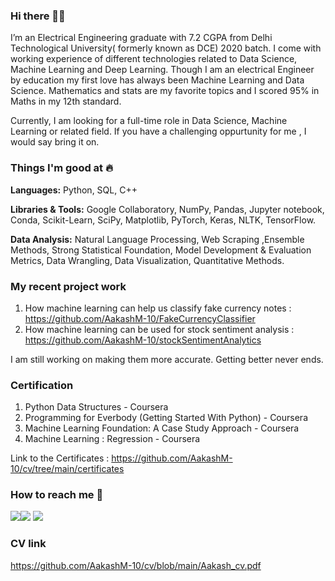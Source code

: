 ### Hi there 👋🏻 
I’m an Electrical Engineering graduate with 7.2 CGPA from Delhi Technological University( formerly known as DCE) 2020 batch. I come with working experience of different technologies related to Data Science, Machine Learning and Deep Learning. Though I am an electrical Engineer by education my first love has always been Machine Learning and Data Science. Mathematics and stats are my favorite topics and I scored 95% in Maths in my 12th standard.



Currently, I am looking for a full-time role in Data Science, Machine Learning or related field. If you have a challenging oppurtunity for me , I would say bring it on.

### Things I'm good at :fire:
**Languages:**  Python, SQL, C++

**Libraries & Tools:** Google Collaboratory, NumPy, Pandas, Jupyter notebook, Conda, Scikit-Learn, SciPy, Matplotlib, PyTorch, Keras, NLTK, TensorFlow.

**Data Analysis:**  Natural Language Processing, Web Scraping ,Ensemble Methods, Strong Statistical Foundation, Model Development & Evaluation Metrics, Data Wrangling, Data Visualization, Quantitative Methods.

### My recent project work
1. How machine learning can help us classify fake currency notes : https://github.com/AakashM-10/FakeCurrencyClassifier
2. How machine learning can be used for stock sentiment analysis : https://github.com/AakashM-10/stockSentimentAnalytics

I am still working on making them more accurate. Getting better never ends.

### Certification
1. Python Data Structures - Coursera
2. Programming for Everbody (Getting Started With Python) - Coursera
3. Machine Learning Foundation: A Case Study Approach - Coursera
4. Machine Learning : Regression - Coursera

Link to the Certificates : https://github.com/AakashM-10/cv/tree/main/certificates

### How to reach me 📱
[<img target="_blank" src="https://img.icons8.com/cotton/64/000000/whatsapp--v4.png"/>](https://wa.me/917053614272)[<img target="_blank" src="https://img.icons8.com/doodle/64/000000/skype--v1.png"/>](https://join.skype.com/invite/DPVKQegrxdbR) [<img target="_blank" src="https://img.icons8.com/doodle/64/000000/linkedin-circled.png"/>](https://linkedin.com/in/aakash-mishra-488444143)

### CV link
https://github.com/AakashM-10/cv/blob/main/Aakash_cv.pdf

